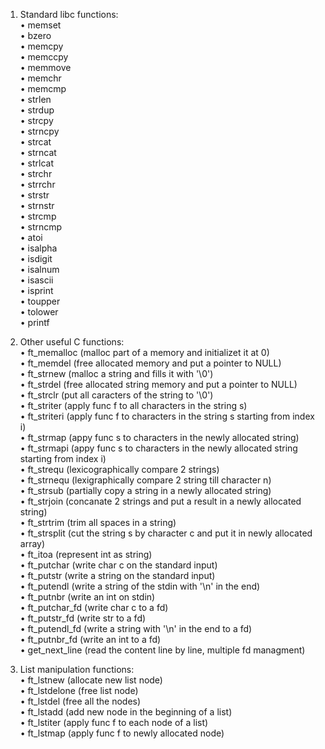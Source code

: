 1. Standard libc functions:  <br />
  • memset<br />
  • bzero<br />
  • memcpy<br />
  • memccpy<br />
  • memmove<br />
  • memchr<br />
  • memcmp<br />
  • strlen<br />
  • strdup<br />
  • strcpy<br />
  • strncpy<br />
  • strcat<br />
  • strncat<br />
  • strlcat<br />
  • strchr<br />
  • strrchr<br />
  • strstr<br />
  • strnstr<br />
  • strcmp<br />
  • strncmp<br />
  • atoi<br />
  • isalpha<br />
  • isdigit<br />
  • isalnum<br />
  • isascii<br />
  • isprint<br />
  • toupper<br />
  • tolower<br />
  • printf<br />

2. Other useful C functions:<br />
  • ft_memalloc (malloc part of a memory and initializet it at 0)<br />
  • ft_memdel (free allocated memory and put a pointer to NULL)<br />
  • ft_strnew (malloc a string and fills it with '\0')<br />
  • ft_strdel (free allocated string memory and put a pointer to NULL)<br />
  • ft_strclr (put all caracters of the string to '\0')<br />
  • ft_striter (apply func f to all characters in the string s)<br />
  • ft_striteri (apply func f to characters in the string s starting from index i)<br />
  • ft_strmap (appy func s to characters in the newly allocated string)<br />
  • ft_strmapi (appy func s to characters in the newly allocated string starting from index i)<br />
  • ft_strequ (lexicographically compare 2 strings)<br />
  • ft_strnequ (lexigraphically compare 2 string till character n)<br />
  • ft_strsub (partially copy a string in a newly allocated string)<br />
  • ft_strjoin (concanate 2 strings and put a result in a newly allocated string)<br />
  • ft_strtrim (trim all spaces in a string)<br />
  • ft_strsplit (cut the string s by character c and put it in newly allocated array)<br />
  • ft_itoa (represent int as string)<br />
  • ft_putchar (write char c on the standard input)<br />
  • ft_putstr (write a string on the standard input)<br />
  • ft_putendl (write a string of the stdin with '\n' in the end)<br />
  • ft_putnbr (write an int on stdin)<br />
  • ft_putchar_fd (write char c to a fd)<br />
  • ft_putstr_fd (write str to a fd)<br />
  • ft_putendl_fd (write a string with '\n' in the end to a fd)<br />
  • ft_putnbr_fd (write an int to a fd)<br />
  • get_next_line (read the content line by line, multiple fd managment)<br />
  
3. List manipulation functions:<br />
  • ft_lstnew (allocate new list node)<br />
  • ft_lstdelone (free list node)<br />
  • ft_lstdel (free all the nodes)<br />
  • ft_lstadd (add new node in the beginning of a list)<br />
  • ft_lstiter (apply func f to each node of a list)<br />
  • ft_lstmap (apply func f to newly allocated node)<br />
  
